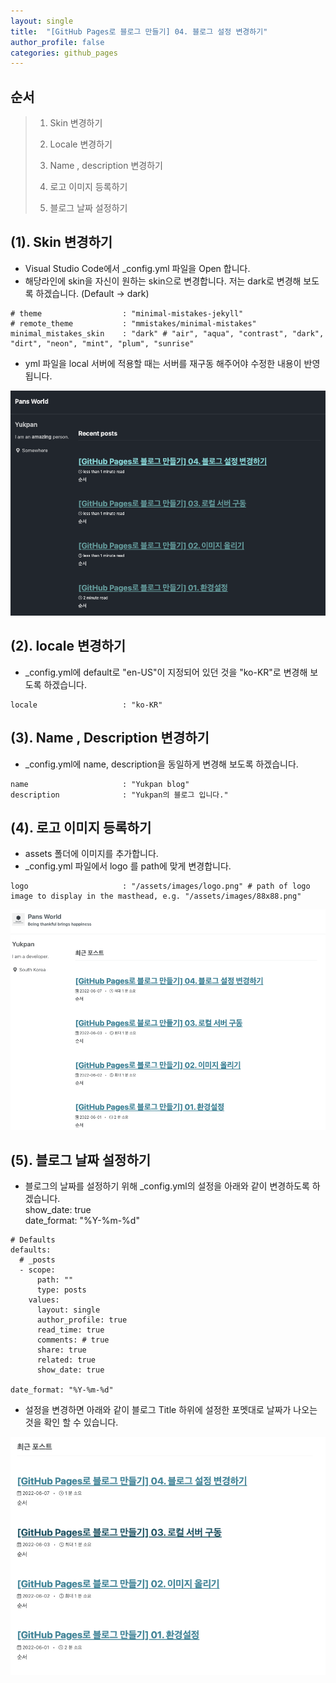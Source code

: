 ```yaml
---
layout: single
title:  "[GitHub Pages로 블로그 만들기] 04. 블로그 설정 변경하기"
author_profile: false
categories: github_pages
---
```


## 순서

>1. Skin 변경하기
>
>2. Locale 변경하기
>
>3. Name , description 변경하기
>
>4. 로고 이미지 등록하기
>
>5. 블로그 날짜 설정하기







## (1). Skin 변경하기

- Visual Studio Code에서 _config.yml 파일을 Open 합니다.
- 해당라인에 skin을 자신이 원하는 skin으로 변경합니다. 
  저는 dark로 변경해 보도록 하겠습니다. (Default -> dark)

```
# theme                  : "minimal-mistakes-jekyll"
# remote_theme           : "mmistakes/minimal-mistakes"
minimal_mistakes_skin    : "dark" # "air", "aqua", "contrast", "dark", "dirt", "neon", "mint", "plum", "sunrise"
```



- yml 파일을 local 서버에 적용할 때는 서버를 재구동 해주어야 수정한 내용이 반영 됩니다.

![git-2022-06-04_01](../images/2022-06-10-git_04/git-2022-06-10_01.png)



## (2). locale 변경하기

- _config.yml에 default로 "en-US"이 지정되어 있던 것을 "ko-KR"로 변경해 보도록 하겠습니다.

```
locale                   : "ko-KR"
```



## (3). Name , Description 변경하기

- _config.yml에 name, description을 동일하게 변경해 보도록 하겠습니다.

```
name                     : "Yukpan blog"
description              : "Yukpan의 블로그 입니다."
```



## (4). 로고 이미지 등록하기

- assets 폴더에 이미지를 추가합니다.
- _config.yml 파일에서 logo 를 path에 맞게 변경합니다.

```
logo                     : "/assets/images/logo.png" # path of logo image to display in the masthead, e.g. "/assets/images/88x88.png"
```

![git-2022-06-04_02](../images/2022-06-10-git_04/git-2022-06-10_02.png)



## (5). 블로그 날짜 설정하기

- 블로그의 날짜를 설정하기 위해 _config.yml의 설정을 아래와 같이 변경하도록 하겠습니다.  
  show_date: true   
  date_format: "%Y-%m-%d"  

```
# Defaults
defaults:
  # _posts
  - scope:
      path: ""
      type: posts
    values:
      layout: single
      author_profile: true
      read_time: true
      comments: # true
      share: true
      related: true
      show_date: true

date_format: "%Y-%m-%d"
```

- 설정을 변경하면 아래와 같이 블로그 Title 하위에 설정한 포멧대로 날짜가 나오는 것을 확인 할 수 있습니다.

![git-2022-06-04_02](../images/2022-06-10-git_04/git-2022-06-10_03.png)

